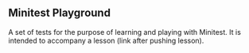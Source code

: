 Minitest Playground
-------------------

A set of tests for the purpose of learning and playing with Minitest.
It is intended to accompany a lesson (link after pushing lesson).
